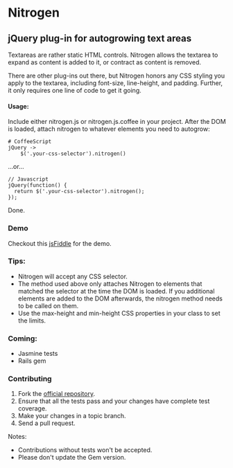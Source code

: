 # Nitrogen
## jQuery plug-in for autogrowing text areas

Textareas are rather static HTML controls. Nitrogen allows the textarea to expand as content is added to it, or contract as content is removed.

There are other plug-ins out there, but Nitrogen honors any CSS styling you apply to the textarea, including font-size, line-height, and padding. Further, it only requires one line of code to get it going.

#### Usage:
Include either nitrogen.js or nitrogen.js.coffee in your project. After the DOM is loaded, attach nitrogen to whatever elements you need to autogrow:

    # CoffeeScript
    jQuery ->
        $('.your-css-selector').nitrogen()
...or...
    
    // Javascript
    jQuery(function() {
      return $('.your-css-selector').nitrogen();
    });

Done.

### Demo
Checkout this [jsFiddle](http://jsfiddle.net/dgerton/RjLJH/) for the demo.

### Tips:
* Nitrogen will accept any CSS selector.
* The method used above only attaches Nitrogen to elements that matched the selector at the time the DOM is loaded. If you additional elements are added to the DOM afterwards, the nitrogen method needs to be called on them.
* Use the max-height and min-height CSS properties in your class to set the limits.

### Coming:
* Jasmine tests
* Rails gem

### Contributing
1. Fork the [official repository](https://github.com/IamNaN/jquery-nitrogen-autogrow/tree/master).
1. Ensure that all the tests pass and your changes have complete test coverage.
1. Make your changes in a topic branch.
1. Send a pull request.

Notes:
* Contributions without tests won't be accepted.
* Please don't update the Gem version.
